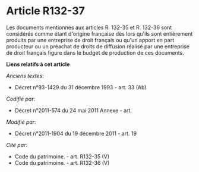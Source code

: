 # Article R132-37

Les documents mentionnés aux articles R. 132-35 et R. 132-36 sont considérés comme étant d'origine française dès lors qu'ils
sont entièrement produits par une entreprise de droit français ou qu'un apport en part producteur ou un préachat de droits de
diffusion réalisé par une entreprise de droit français figure dans le budget de production de ces documents.

**Liens relatifs à cet article**

_Anciens textes_:

  - Décret n°93-1429 du 31 décembre 1993 - art. 33 (Ab)

_Codifié par_:

  - Décret n°2011-574 du 24 mai 2011 Annexe - art.

_Modifié par_:

  - Décret n°2011-1904 du 19 décembre 2011 - art. 19

_Cité par_:

  - Code du patrimoine. - art. R132-35 (V)
  - Code du patrimoine. - art. R132-36 (V)
